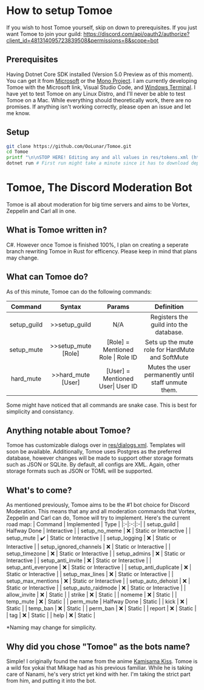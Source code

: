 # How to setup Tomoe

If you wish to host Tomoe yourself, skip on down to prerequisites. If you just want Tomoe to join your guild: https://discord.com/api/oauth2/authorize?client_id=481314095723839508&permissions=8&scope=bot

## Prerequisites

Having Dotnet Core SDK installed (Version 5.0 Preview as of this moment). You can get it from [Microsoft](https://dotnet.microsoft.com/download/dotnet/5.0) or the [Mono Project](https://www.mono-project.com/download/stable/). I am currently developing Tomoe with the Microsoft link, Visual Studio Code, and [Windows Terminal](https://www.microsoft.com/en-us/p/windows-terminal/9n0dx20hk701). I have yet to test Tomoe on any Linux Distro, and I'll never be able to test Tomoe on a Mac. While everything should theoretically work, there are no promises. If anything isn't working correctly, please open an issue and let me know.

## Setup

``` bash
git clone https://github.com/OoLunar/Tomoe.git
cd Tomoe
printf "\n\nSTOP HERE! Editing any and all values in res/tokens.xml (https://github.com/OoLunar/Tomoe/blob/master/res/tokens.xml) so everything works correctly.\n\n\n"
dotnet run # First run might take a minute since it has to download dependencies and whatnot.
```

# Tomoe, The Discord Moderation Bot

Tomoe is all about moderation for big time servers and aims to be Vortex, Zeppelin and Carl all in one.

## What is Tomoe written in?

C#. However once Tomoe is finished 100%, I plan on creating a seperate branch rewriting Tomoe in Rust for efficency. Please keep in mind that plans may change.

## What can Tomoe do?

As of this minute, Tomoe can do the following commands:

| Command | Syntax | Params | Definition |
|:-:|:-:|:-:|:-:|
| setup_guild | >>setup_guild | N/A | Registers the guild into the database. |
| setup_mute | >>setup_mute [Role] | [Role] = Mentioned Role \| Role ID | Sets up the mute role for HardMute and SoftMute |
| hard_mute | >>hard_mute [User] | [User] = Mentioned User\| User ID | Mutes the user permanently until staff unmute them. |

Some might have noticed that all commands are snake case. This is best for simplicity and consistancy.

## Anything notable about Tomoe?

Tomoe has customizable dialogs over in [res/dialogs.xml](https://github.com/OoLunar/Tomoe/blob/master/res/dialog.xml). Templates will soon be available. Additionally, Tomoe uses Postgres as the preferred database, however changes will be made to support other storage formats such as JSON or SQLite. By default, all configs are XML. Again, other storage formats such as JSON or TOML will be supported.

## What's to come?

As mentioned previously, Tomoe aims to be the #1 bot choice for Discord Moderation. This means that any and all moderation commands that Vortex, Zeppelin and Carl can do, Tomoe will try to implement. Here's the current road map:
| Command | Implemented | Type |
|:-|:-:|:-|
| setup_guild | Halfway Done | Interactive |
| setup_no_meme | :x: | Static or Interactive |
| setup_mute | :heavy_check_mark: | Static or Interactive |
| setup_logging | :x: | Static or Interactive |
| setup_ignored_channels | :x: | Static or Interactive |
| setup_timezone | :x: | Static or Interactive |
| setup_admins | :x: | Static or Interactive |
| setup_anti_invite | :x: | Static or Interactive |
| setup_anti_everyone | :x: | Static or Interactive |
| setup_anti_duplicate | :x: | Static or Interactive |
| setup_max_lines | :x: | Static or Interactive |
| setup_max_mentions | :x: | Static or Interactive |
| setup_auto_dehoist | :x: | Static or Interactive |
| setup_auto_raidmode | :x: | Static or Interactive |
| allow_invite | :x: | Static |
| strike | :x: | Static |
| nomeme | :x: | Static |
| temp_mute | :x: | Static |
| perm_mute | Halfway Done | Static |
| kick | :x: | Static |
| temp_ban | :x: | Static |
| perm_ban | :x: | Static |
| report | :x: | Static |
| tag | :x: | Static |
| help | :x: | Static |

*Naming may change for simplicity.

## Why did you chose "Tomoe" as the bots name?

Simple! I originally found the name from the anime [Kamisama Kiss](https://www.funimation.com/shows/kamisama-kiss/). Tomoe is a wild fox yokai that Mikage had as his previous familiar. While he is taking care of Nanami, he's very strict yet kind with her. I'm taking the strict part from him, and putting it into the bot.
